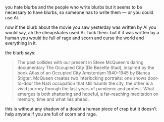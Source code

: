you hate blurbs and the people who write blurbs but it seems to be necessary to have blurbs, so someone has to write them — or you could use Ai. 

now if the blurb about the movie you saw yesterday was written by Ai you would say, ah the cheapskates used Ai. fuck them. but if it was written by a human you would be full of rage and scorn and curse the world and everything in it.

the blurb says: 

> The past collides with our present in Steve McQueen's daring documentary The Occupied City (De Bezette Stad), inspired by the book Atlas of an Occupied City Amsterdam 1940-1945 by Bianca Stigter. McQueen creates two interlocking portraits: one shows door-to-door the Nazi occupation that still haunts the city, the other is a vivid journey through the last years of pandemic and protest. What emerges is both shattering and hopeful, a far-reaching meditation on memory, time and what lies ahead.

this is without any shadow of a doubt a human piece of crap but it doesn't help anyone if you are full of scorn and rage.

